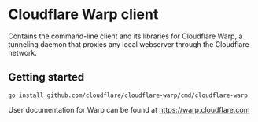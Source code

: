 # Cloudflare Warp client

Contains the command-line client and its libraries for Cloudflare Warp, a tunneling daemon that proxies any local webserver through the Cloudflare network.

## Getting started

    go install github.com/cloudflare/cloudflare-warp/cmd/cloudflare-warp

User documentation for Warp can be found at https://warp.cloudflare.com
